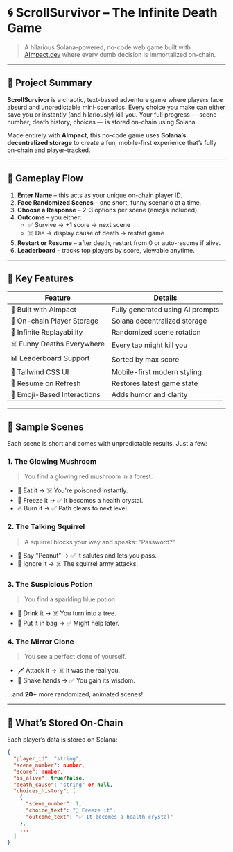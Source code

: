 # 🌀 ScrollSurvivor – The Infinite Death Game

> A hilarious Solana-powered, no-code web game built with [AImpact.dev](https://aimpact.dev) where every dumb decision is immortalized on-chain.

---

## 🎯 Project Summary

**ScrollSurvivor** is a chaotic, text-based adventure game where players face absurd and unpredictable mini-scenarios. Every choice you make can either save you or instantly (and hilariously) kill you. Your full progress — scene number, death history, choices — is stored on-chain using Solana.

Made entirely with **AImpact**, this no-code game uses **Solana’s decentralized storage** to create a fun, mobile-first experience that’s fully on-chain and player-tracked.

---

## 🧩 Gameplay Flow

1. **Enter Name** – this acts as your unique on-chain player ID.
2. **Face Randomized Scenes** – one short, funny scenario at a time.
3. **Choose a Response** – 2–3 options per scene (emojis included).
4. **Outcome** – you either:
   - ✅ Survive → +1 score → next scene
   - ☠️ Die → display cause of death → restart game
5. **Restart or Resume** – after death, restart from 0 or auto-resume if alive.
6. **Leaderboard** – tracks top players by score, viewable anytime.

---

## 🧠 Key Features

| Feature                        | Details                          |
|-------------------------------|----------------------------------|
| 🧠 Built with AImpact          | Fully generated using AI prompts |
| 🧬 On-chain Player Storage     | Solana decentralized storage     |
| 🔁 Infinite Replayability      | Randomized scene rotation        |
| ☠️ Funny Deaths Everywhere     | Every tap might kill you         |
| 📊 Leaderboard Support         | Sorted by max score              |
| 🎨 Tailwind CSS UI             | Mobile-first modern styling      |
| 🔄 Resume on Refresh           | Restores latest game state       |
| 🎉 Emoji-Based Interactions    | Adds humor and clarity           |

---

## 📖 Sample Scenes

Each scene is short and comes with unpredictable results. Just a few:

### 1. **The Glowing Mushroom**
> You find a glowing red mushroom in a forest.
- 🍄 Eat it → ☠️ You're poisoned instantly.  
- 🧊 Freeze it → ✅ It becomes a health crystal.  
- 🔥 Burn it → ✅ Path clears to next level.

### 2. **The Talking Squirrel**
> A squirrel blocks your way and speaks: "Password?"
- 🥜 Say "Peanut" → ✅ It salutes and lets you pass.  
- 🚪 Ignore it → ☠️ The squirrel army attacks.

### 3. **The Suspicious Potion**
> You find a sparkling blue potion.
- 🧪 Drink it → ☠️ You turn into a tree.  
- 💼 Put it in bag → ✅ Might help later.

### 4. **The Mirror Clone**
> You see a perfect clone of yourself.
- 🗡️ Attack it → ☠️ It was the real you.  
- 🫱 Shake hands → ✅ You gain its wisdom.

...and **20+** more randomized, animated scenes!

---

## 🧾 What’s Stored On-Chain

Each player’s data is stored on Solana:

```json
{
  "player_id": "string",
  "scene_number": number,
  "score": number,
  "is_alive": true/false,
  "death_cause": "string" or null,
  "choices_history": [
    {
      "scene_number": 1,
      "choice_text": "🧊 Freeze it",
      "outcome_text": "✅ It becomes a health crystal"
    },
    ...
  ]
}
